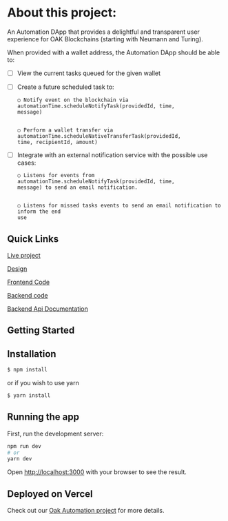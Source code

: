 # About this project:


An Automation DApp that provides a delightful and transparent user experience for OAK Blockchains
(starting with Neumann and Turing).


When provided with a wallet address, the Automation DApp should be able to:


- [ ] View the current tasks queued for the given wallet


- [ ] Create a future scheduled task to:


      ○ Notify event on the blockchain via
      automationTime.scheduleNotifyTask(providedId, time,
      message)


      ○ Perform a wallet transfer via
      automationTime.scheduleNativeTransferTask(providedId,
      time, recipientId, amount)

- [ ] Integrate with an external notification service with the possible use cases:


      ○ Listens for events from automationTime.scheduleNotifyTask(providedId, time,
      message) to send an email notification.


      ○ Listens for missed tasks events to send an email notification to inform the end
      use


## Quick Links

 [Live project](https://oak-next-project.vercel.app/) 

 [Design](https://www.figma.com/file/PODz105JF88aLPfabZ6PzQ/OAK-DApp)

 [Frontend Code](https://github.com/emmaglorypraise/Oak-Next-Project)

 [Backend code](https://github.com/iphyokafor/oak-dapp-backend)
 
 [Backend Api Documentation](https://documenter.getpostman.com/view/8629267/UzJESzEg)
 

## Getting Started

## Installation

```bash
$ npm install
```

or if you wish to use yarn

```bash
$ yarn install
```

## Running the app

First, run the development server:

```bash
npm run dev
# or
yarn dev
```

Open [http://localhost:3000](http://localhost:3000) with your browser to see the result.


## Deployed on Vercel

Check out our [Oak Automation project](https://oak-next-project.vercel.app/) for more details.
